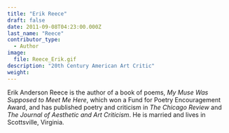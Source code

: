 ```yaml
---
title: "Erik Reece"
draft: false
date: 2011-09-08T04:23:00.000Z
last_name: "Reece"
contributor_type:
  - Author
image:
  file: Reece_Erik.gif
description: "20th Century American Art Critic"
weight:
---
```


Erik Anderson Reece is the author of a book of poems, _My Muse Was Supposed to Meet Me Here_, which won a Fund for Poetry Encouragement Award, and has published poetry and criticism in _The Chicago Review_ and _The Journal of Aesthetic and Art Criticism_. He is married and lives in Scottsville, Virginia.


